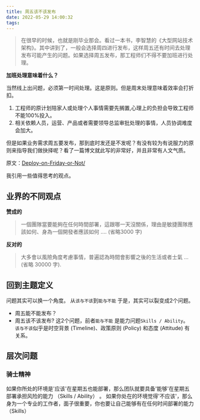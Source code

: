 ```yaml
---
title: 周五该不该发布
date: 2022-05-29 14:00:32
tags:
---
```


>  在很早的时候，也就是刚毕业那会。看过一本书，李智慧的《大型网站技术架构》。其中讲到了，一般会选择周四进行发布，这样周五还有时间去处理发布可能产生的问题。如果选择周五发布，那工程师们不得不要加班进行处理。

**加班处理意味着什么？**

当然线上出问题，必须第一时间处理。这是原则。但是周末处理意味着效率会打折扣。
1. 工程师的原计划陪家人或处理个人事情需要先搁置,心理上的负担会导致工程师不能100%投入。
2. 相关依赖人员，运营、产品或者需要领导总监审批处理的事情，人员协调难度会加大。

但是如果业务需求周五要发布，那到底时发还是不发呢？有没有较为有说服力的原则来指导我们做抉择呢？看了一篇博文就此写的非常好，并且非常有人文气质。

原文：[Deploy-on-Friday-or-Not/](https://rickhw.github.io/2020/10/18/DevOps/Deploy-on-Friday-or-Not/)

我引用一些值得思考的观点。

## 业界的不同观点

**赞成的**

>  一個團隊當要能夠在任何時間部署，這跟哪一天沒關係，理由是敏捷團隊應該如何、身為一個開發者應該如何 …. (省略3000 字)

**反对的**

> 大多會以風險角度考慮事情，普遍認為時間會影響之後的生活或者士氣 … (省略 30000 字).

## 回到主题定义

问题其实可以换一个角度。
从`该与不该`到`能与不能`
于是，其实可以裂变成2个问题。

- 周五能不能发布？
- 周五该不该发布?
这2个问题，前者`能与不能` 是能力问题`Skills / Ability`。
`该与不该`似乎是时空背景 (Timeline)、政策原则 (Policy) 和态度 (Attitude) 有关系。

## 层次问题

### 骑士精神

‎如果你所处的环境是'应该'在星期五也能部署，那么团队就要具备'能够'在星期五部署承担风险的能力 （Skills / Ability） 。 如果你处在的环境觉得'不应该'，那么身为一个专业的工作者，面子很重要，你也要让自己能够有在任何时间部署的能力 （Skills）‎






